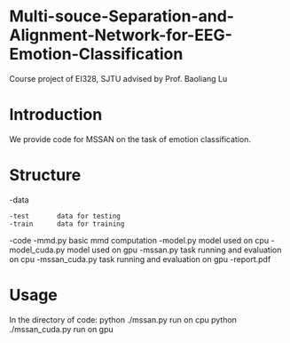# Multi-souce-Separation-and-Alignment-Network-for-EEG-Emotion-Classification
Course project of EI328, SJTU advised by Prof. Baoliang Lu



Introduction
==============
We provide code for MSSAN on the task of emotion classification.

Structure
==============
-data

	-test		data for testing
	-train		data for training
-code
	-mmd.py		basic mmd computation
	-model.py		model used on cpu
	-model_cuda.py	model used on gpu
	-mssan.py		task running and evaluation on cpu
	-mssan_cuda.py	task running and evaluation on gpu
-report.pdf

Usage
==============
In the directory of code:
python ./mssan.py		run on cpu
python ./mssan_cuda.py	run on gpu
